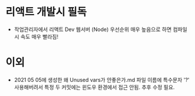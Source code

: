 # 리액트 개발시 필독
* 작업관리자에서 리액트 Dev 웹서버 (Node) 우선순위 매우 높음으로 하면 컴파일시 속도 매우 빨라짐!

# 이외
* 2021 05 05에 생성한 왜 Unused vars가 안좋은가.md 파일 이름에 특수문자 '?' 사용해버려서 특정 두 커밋에는 윈도우 환경에서 접근 안됨. 추후 수정 필요.
